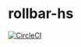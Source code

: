 # rollbar-hs

[![CircleCI](https://circleci.com/gh/joneshf/rollbar-hs.svg?style=svg)](https://circleci.com/gh/joneshf/rollbar-hs)
